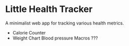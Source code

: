 # Little Health Tracker

A minimalist web app for tracking various health metrics.

* Calorie Counter
* Weight Chart
Blood pressure
Macros
???
